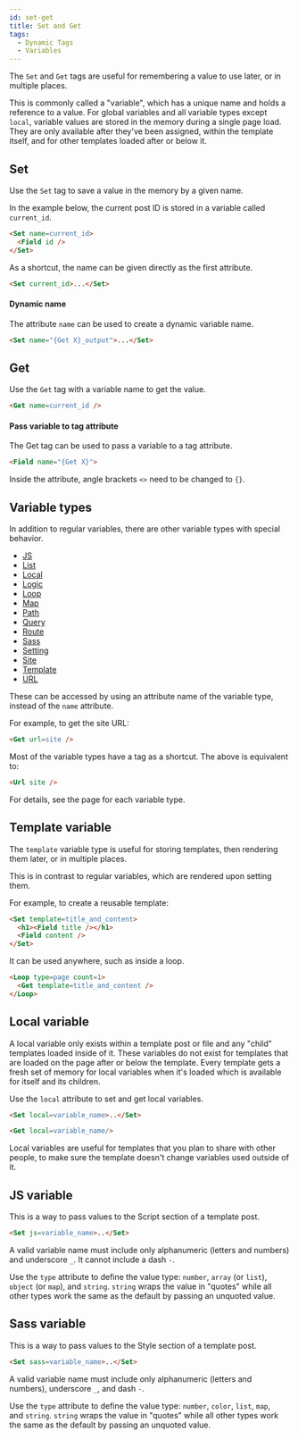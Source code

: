 ```yaml
---
id: set-get
title: Set and Get
tags:
  - Dynamic Tags
  - Variables
---
```

The `Set` and `Get` tags are useful for remembering a value to use later, or in multiple places.

This is commonly called a "variable", which has a unique name and holds a reference to a value. For global variables and all variable types except `local`, variable values are stored in the memory during a single page load. They are only available after they've been assigned, within the template itself, and for other templates loaded after or below it.

## Set

Use the `Set` tag to save a value in the memory by a given name.

In the example below, the current post ID is stored in a variable called `current_id`.

```html
<Set name=current_id>
  <Field id />
</Set>
```

As a shortcut, the name can be given directly as the first attribute.

```html
<Set current_id>...</Set>
```

#### Dynamic name

The attribute `name` can be used to create a dynamic variable name.

```html
<Set name="{Get X}_output">...</Set>
```

## Get

Use the `Get` tag with a variable name to get the value.

```html
<Get name=current_id />
```

#### Pass variable to tag attribute

The Get tag can be used to pass a variable to a tag attribute.

```html
<Field name="{Get X}">
```

Inside the attribute, angle brackets `<>` need to be changed to `{}`.

## Variable types

In addition to regular variables, there are other variable types with special behavior.

- [JS](#js-variable)
- [List](/dynamic-tags/list#get-list)
- [Local](#local-variable)
- [Logic](/dynamic-tags/if/logic-variables#get-condition)
- [Loop](/dynamic-tags/Loop/features/variables)
- [Map](/dynamic-tags/map#get-map)
- [Path](/dynamic-tags/path)
- [Query](/dynamic-tags/Loop/features/variables#query-variable-type)
- [Route](/dynamic-tags/route)
- [Sass](#sass-variable)
- [Setting](/dynamic-tags/setting)
- [Site](/dynamic-tags/site)
- [Template](#template-variable)
- [URL](/dynamic-tags/url)

These can be accessed by using an attribute name of the variable type, instead of the `name` attribute.

For example, to get the site URL:

```html
<Get url=site />
```

Most of the variable types have a tag as a shortcut. The above is equivalent to:

```html
<Url site />
```

For details, see the page for each variable type.

## Template variable

The `template` variable type is useful for storing templates, then rendering them later, or in multiple places.

This is in contrast to regular variables, which are rendered upon setting them.

For example, to create a reusable template:

```html
<Set template=title_and_content>
  <h1><Field title /></h1>
  <Field content />
</Set>
```

It can be used anywhere, such as inside a loop.

```html
<Loop type=page count=1>
  <Get template=title_and_content />
</Loop>
```

## Local variable

A local variable only exists within a template post or file and any "child" templates loaded inside of it. These variables do not exist for templates that are loaded on the page after or below the template. Every template gets a fresh set of memory for local variables when it's loaded which is available for itself and its children.

Use the `local` attribute to set and get local variables.

```html
<Set local=variable_name>..</Set>

<Get local=variable_name/>
```

Local variables are useful for templates that you plan to share with other people, to make sure the template doesn't change variables used outside of it.

## JS variable

This is a way to pass values to the Script section of a template post.

```html
<Set js=variable_name>..</Set>
```

A valid variable name must include only alphanumeric (letters and numbers) and underscore `_`. It cannot include a dash `-`.

Use the `type` attribute to define the value type: `number`, `array` (or `list`), `object` (or `map`), and `string`. `string` wraps the value in "quotes" while all other types work the same as the default by passing an unquoted value.

## Sass variable

This is a way to pass values to the Style section of a template post.

```html
<Set sass=variable_name>..</Set>
```

A valid variable name must include only alphanumeric (letters and numbers), underscore `_`, and dash `-`.

Use the `type` attribute to define the value type: `number`, `color`, `list`, `map`, and `string`. `string` wraps the value in "quotes" while all other types work the same as the default by passing an unquoted value.